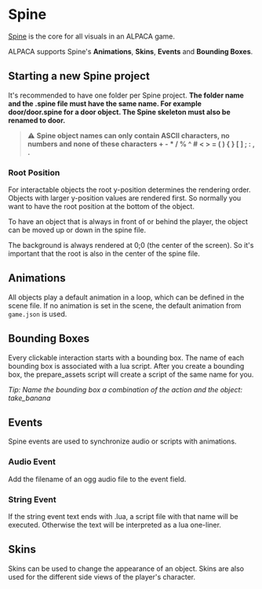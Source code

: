 # Spine

[Spine](https://esotericsoftware.com/) is the core for all visuals in an ALPACA game.

ALPACA supports Spine's **Animations**, **Skins**, **Events** and **Bounding Boxes**.

## Starting a new Spine project

It's recommended to have one folder per Spine project.
**The folder name and the .spine file must have the same name. For example door/door.spine for a door object. The Spine skeleton must also be renamed to door.**

> ⚠️ **Spine object names can only contain ASCII characters, no numbers and none of these characters + - * / % ^ # < > = ( ) { } [ ] ; : , .**

### Root Position

For interactable objects the root y-position determines the rendering order. Objects with larger y-position values are rendered first. So normally you want to have the root position at the bottom of the object.

To have an object that is always in front of or behind the player, the object can be moved up or down in the spine file.

The background is always rendered at 0;0 (the center of the screen). So it's important that the root is also in the center of the spine file.

## Animations

All objects play a default animation in a loop, which can be defined in the scene file. If no animation is set in the scene, the default animation from `game.json` is used.

## Bounding Boxes

Every clickable interaction starts with a bounding box. The name of each bounding box is associated with a lua script. After you create a bounding box, the prepare_assets script will create a script of the same name for you.

*Tip: Name the bounding box a combination of the action and the object: take_banana*

## Events

Spine events are used to synchronize audio or scripts with animations.

### Audio Event

Add the filename of an ogg audio file to the event field.

### String Event

If the string event text ends with .lua, a script file with that name will be executed.
Otherwise the text will be interpreted as a lua one-liner.

## Skins

Skins can be used to change the appearance of an object. Skins are also used for the different side views of the player's character.
